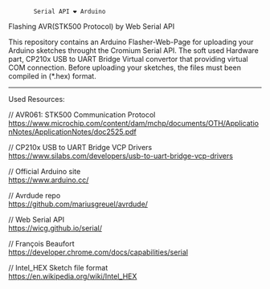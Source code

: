            Serial API ❤ ️Arduino

Flashing AVR(STK500 Protocol) by Web Serial API


This repository contains an Arduino Flasher-Web-Page for uploading your Arduino sketches throught the Cromium Serial API. 
The soft used Hardware part, CP210x USB to UART Bridge Virtual convertor that providing virtual COM connection.
Before uploading your sketches, the files must been compiled in (*.hex) format.


*********************************************


Used Resources:

// AVR061: STK500 Communication Protocol
https://www.microchip.com/content/dam/mchp/documents/OTH/ApplicationNotes/ApplicationNotes/doc2525.pdf

// CP210x USB to UART Bridge VCP Drivers           
https://www.silabs.com/developers/usb-to-uart-bridge-vcp-drivers

// Official Arduino site           
https://www.arduino.cc/

// Avrdude repo           
https://github.com/mariusgreuel/avrdude/

// Web Serial API           
https://wicg.github.io/serial/

// François Beaufort           
https://developer.chrome.com/docs/capabilities/serial

// Intel_HEX Sketch file format           
https://en.wikipedia.org/wiki/Intel_HEX
